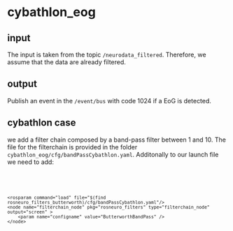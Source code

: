 # cybathlon_eog

## input
The input is taken from the topic 
```/neurodata_filtered```. Therefore, we assume that the data are already filtered. 


## output
Publish an event in the ```/event/bus``` with code 1024 if a EoG is detected.

## cybathlon case
we add a filter chain composed by a band-pass filter between 1 and 10. The file for the filterchain is provided in the folder ```cybathlon_eog/cfg/bandPassCybathlon.yaml```. Additonally to our launch file we need to add:
<code>
<!--  filter chain  -->
	<rosparam command="load" file="$(find rosneuro_filters_butterworth)/cfg/bandPassCybathlon.yaml"/>
	<node name="filterchain_node" pkg="rosneuro_filters" type="filterchain_node" output="screen" >
		<param name="configname" value="ButterworthBandPass" />
	</node>	
</code>